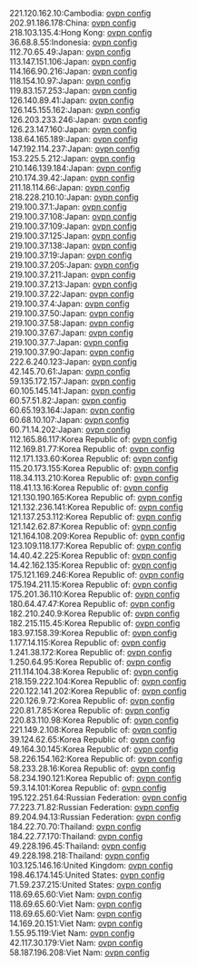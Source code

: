 221.120.162.10:Cambodia: [ovpn config](vpn/221_120_162_10.ovpn)  
202.91.186.178:China: [ovpn config](vpn/202_91_186_178.ovpn)  
218.103.135.4:Hong Kong: [ovpn config](vpn/218_103_135_4.ovpn)  
36.68.8.55:Indonesia: [ovpn config](vpn/36_68_8_55.ovpn)  
112.70.65.49:Japan: [ovpn config](vpn/112_70_65_49.ovpn)  
113.147.151.106:Japan: [ovpn config](vpn/113_147_151_106.ovpn)  
114.166.90.216:Japan: [ovpn config](vpn/114_166_90_216.ovpn)  
118.154.10.97:Japan: [ovpn config](vpn/118_154_10_97.ovpn)  
119.83.157.253:Japan: [ovpn config](vpn/119_83_157_253.ovpn)  
126.140.89.41:Japan: [ovpn config](vpn/126_140_89_41.ovpn)  
126.145.155.162:Japan: [ovpn config](vpn/126_145_155_162.ovpn)  
126.203.233.246:Japan: [ovpn config](vpn/126_203_233_246.ovpn)  
126.23.147.160:Japan: [ovpn config](vpn/126_23_147_160.ovpn)  
138.64.165.189:Japan: [ovpn config](vpn/138_64_165_189.ovpn)  
147.192.114.237:Japan: [ovpn config](vpn/147_192_114_237.ovpn)  
153.225.5.212:Japan: [ovpn config](vpn/153_225_5_212.ovpn)  
210.146.139.184:Japan: [ovpn config](vpn/210_146_139_184.ovpn)  
210.174.39.42:Japan: [ovpn config](vpn/210_174_39_42.ovpn)  
211.18.114.66:Japan: [ovpn config](vpn/211_18_114_66.ovpn)  
218.228.210.10:Japan: [ovpn config](vpn/218_228_210_10.ovpn)  
219.100.37.1:Japan: [ovpn config](vpn/219_100_37_1.ovpn)  
219.100.37.108:Japan: [ovpn config](vpn/219_100_37_108.ovpn)  
219.100.37.109:Japan: [ovpn config](vpn/219_100_37_109.ovpn)  
219.100.37.125:Japan: [ovpn config](vpn/219_100_37_125.ovpn)  
219.100.37.138:Japan: [ovpn config](vpn/219_100_37_138.ovpn)  
219.100.37.19:Japan: [ovpn config](vpn/219_100_37_19.ovpn)  
219.100.37.205:Japan: [ovpn config](vpn/219_100_37_205.ovpn)  
219.100.37.211:Japan: [ovpn config](vpn/219_100_37_211.ovpn)  
219.100.37.213:Japan: [ovpn config](vpn/219_100_37_213.ovpn)  
219.100.37.22:Japan: [ovpn config](vpn/219_100_37_22.ovpn)  
219.100.37.4:Japan: [ovpn config](vpn/219_100_37_4.ovpn)  
219.100.37.50:Japan: [ovpn config](vpn/219_100_37_50.ovpn)  
219.100.37.58:Japan: [ovpn config](vpn/219_100_37_58.ovpn)  
219.100.37.67:Japan: [ovpn config](vpn/219_100_37_67.ovpn)  
219.100.37.7:Japan: [ovpn config](vpn/219_100_37_7.ovpn)  
219.100.37.90:Japan: [ovpn config](vpn/219_100_37_90.ovpn)  
222.6.240.123:Japan: [ovpn config](vpn/222_6_240_123.ovpn)  
42.145.70.61:Japan: [ovpn config](vpn/42_145_70_61.ovpn)  
59.135.172.157:Japan: [ovpn config](vpn/59_135_172_157.ovpn)  
60.105.145.141:Japan: [ovpn config](vpn/60_105_145_141.ovpn)  
60.57.51.82:Japan: [ovpn config](vpn/60_57_51_82.ovpn)  
60.65.193.164:Japan: [ovpn config](vpn/60_65_193_164.ovpn)  
60.68.10.107:Japan: [ovpn config](vpn/60_68_10_107.ovpn)  
60.71.14.202:Japan: [ovpn config](vpn/60_71_14_202.ovpn)  
112.165.86.117:Korea Republic of: [ovpn config](vpn/112_165_86_117.ovpn)  
112.169.81.77:Korea Republic of: [ovpn config](vpn/112_169_81_77.ovpn)  
112.171.133.60:Korea Republic of: [ovpn config](vpn/112_171_133_60.ovpn)  
115.20.173.155:Korea Republic of: [ovpn config](vpn/115_20_173_155.ovpn)  
118.34.113.210:Korea Republic of: [ovpn config](vpn/118_34_113_210.ovpn)  
118.41.13.16:Korea Republic of: [ovpn config](vpn/118_41_13_16.ovpn)  
121.130.190.165:Korea Republic of: [ovpn config](vpn/121_130_190_165.ovpn)  
121.132.236.141:Korea Republic of: [ovpn config](vpn/121_132_236_141.ovpn)  
121.137.253.112:Korea Republic of: [ovpn config](vpn/121_137_253_112.ovpn)  
121.142.62.87:Korea Republic of: [ovpn config](vpn/121_142_62_87.ovpn)  
121.164.108.209:Korea Republic of: [ovpn config](vpn/121_164_108_209.ovpn)  
123.109.118.177:Korea Republic of: [ovpn config](vpn/123_109_118_177.ovpn)  
14.40.42.225:Korea Republic of: [ovpn config](vpn/14_40_42_225.ovpn)  
14.42.162.135:Korea Republic of: [ovpn config](vpn/14_42_162_135.ovpn)  
175.121.169.246:Korea Republic of: [ovpn config](vpn/175_121_169_246.ovpn)  
175.194.211.15:Korea Republic of: [ovpn config](vpn/175_194_211_15.ovpn)  
175.201.36.110:Korea Republic of: [ovpn config](vpn/175_201_36_110.ovpn)  
180.64.47.47:Korea Republic of: [ovpn config](vpn/180_64_47_47.ovpn)  
182.210.240.9:Korea Republic of: [ovpn config](vpn/182_210_240_9.ovpn)  
182.215.115.45:Korea Republic of: [ovpn config](vpn/182_215_115_45.ovpn)  
183.97.158.39:Korea Republic of: [ovpn config](vpn/183_97_158_39.ovpn)  
1.177.14.115:Korea Republic of: [ovpn config](vpn/1_177_14_115.ovpn)  
1.241.38.172:Korea Republic of: [ovpn config](vpn/1_241_38_172.ovpn)  
1.250.64.95:Korea Republic of: [ovpn config](vpn/1_250_64_95.ovpn)  
211.114.104.38:Korea Republic of: [ovpn config](vpn/211_114_104_38.ovpn)  
218.159.222.104:Korea Republic of: [ovpn config](vpn/218_159_222_104.ovpn)  
220.122.141.202:Korea Republic of: [ovpn config](vpn/220_122_141_202.ovpn)  
220.126.9.72:Korea Republic of: [ovpn config](vpn/220_126_9_72.ovpn)  
220.81.7.85:Korea Republic of: [ovpn config](vpn/220_81_7_85.ovpn)  
220.83.110.98:Korea Republic of: [ovpn config](vpn/220_83_110_98.ovpn)  
221.149.2.108:Korea Republic of: [ovpn config](vpn/221_149_2_108.ovpn)  
39.124.62.65:Korea Republic of: [ovpn config](vpn/39_124_62_65.ovpn)  
49.164.30.145:Korea Republic of: [ovpn config](vpn/49_164_30_145.ovpn)  
58.226.154.162:Korea Republic of: [ovpn config](vpn/58_226_154_162.ovpn)  
58.233.28.16:Korea Republic of: [ovpn config](vpn/58_233_28_16.ovpn)  
58.234.190.121:Korea Republic of: [ovpn config](vpn/58_234_190_121.ovpn)  
59.3.14.101:Korea Republic of: [ovpn config](vpn/59_3_14_101.ovpn)  
195.122.251.64:Russian Federation: [ovpn config](vpn/195_122_251_64.ovpn)  
77.223.71.82:Russian Federation: [ovpn config](vpn/77_223_71_82.ovpn)  
89.204.94.13:Russian Federation: [ovpn config](vpn/89_204_94_13.ovpn)  
184.22.70.70:Thailand: [ovpn config](vpn/184_22_70_70.ovpn)  
184.22.77.170:Thailand: [ovpn config](vpn/184_22_77_170.ovpn)  
49.228.196.45:Thailand: [ovpn config](vpn/49_228_196_45.ovpn)  
49.228.198.218:Thailand: [ovpn config](vpn/49_228_198_218.ovpn)  
103.125.146.16:United Kingdom: [ovpn config](vpn/103_125_146_16.ovpn)  
198.46.174.145:United States: [ovpn config](vpn/198_46_174_145.ovpn)  
71.59.237.215:United States: [ovpn config](vpn/71_59_237_215.ovpn)  
118.69.65.60:Viet Nam: [ovpn config](vpn/118_69_65_60.ovpn)  
118.69.65.60:Viet Nam: [ovpn config](vpn/118_69_65_60.ovpn)  
118.69.65.60:Viet Nam: [ovpn config](vpn/118_69_65_60.ovpn)  
14.169.20.151:Viet Nam: [ovpn config](vpn/14_169_20_151.ovpn)  
1.55.95.119:Viet Nam: [ovpn config](vpn/1_55_95_119.ovpn)  
42.117.30.179:Viet Nam: [ovpn config](vpn/42_117_30_179.ovpn)  
58.187.196.208:Viet Nam: [ovpn config](vpn/58_187_196_208.ovpn)  
